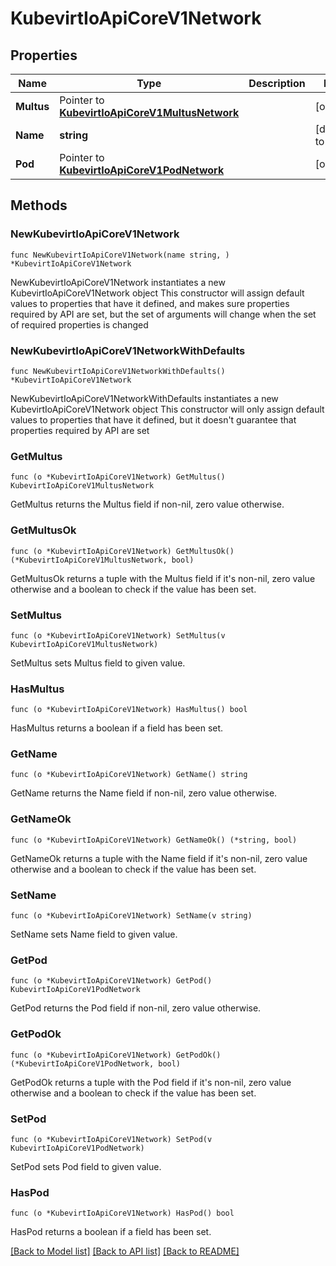 # KubevirtIoApiCoreV1Network

## Properties

Name | Type | Description | Notes
------------ | ------------- | ------------- | -------------
**Multus** | Pointer to [**KubevirtIoApiCoreV1MultusNetwork**](KubevirtIoApiCoreV1MultusNetwork.md) |  | [optional] 
**Name** | **string** |  | [default to ""]
**Pod** | Pointer to [**KubevirtIoApiCoreV1PodNetwork**](KubevirtIoApiCoreV1PodNetwork.md) |  | [optional] 

## Methods

### NewKubevirtIoApiCoreV1Network

`func NewKubevirtIoApiCoreV1Network(name string, ) *KubevirtIoApiCoreV1Network`

NewKubevirtIoApiCoreV1Network instantiates a new KubevirtIoApiCoreV1Network object
This constructor will assign default values to properties that have it defined,
and makes sure properties required by API are set, but the set of arguments
will change when the set of required properties is changed

### NewKubevirtIoApiCoreV1NetworkWithDefaults

`func NewKubevirtIoApiCoreV1NetworkWithDefaults() *KubevirtIoApiCoreV1Network`

NewKubevirtIoApiCoreV1NetworkWithDefaults instantiates a new KubevirtIoApiCoreV1Network object
This constructor will only assign default values to properties that have it defined,
but it doesn't guarantee that properties required by API are set

### GetMultus

`func (o *KubevirtIoApiCoreV1Network) GetMultus() KubevirtIoApiCoreV1MultusNetwork`

GetMultus returns the Multus field if non-nil, zero value otherwise.

### GetMultusOk

`func (o *KubevirtIoApiCoreV1Network) GetMultusOk() (*KubevirtIoApiCoreV1MultusNetwork, bool)`

GetMultusOk returns a tuple with the Multus field if it's non-nil, zero value otherwise
and a boolean to check if the value has been set.

### SetMultus

`func (o *KubevirtIoApiCoreV1Network) SetMultus(v KubevirtIoApiCoreV1MultusNetwork)`

SetMultus sets Multus field to given value.

### HasMultus

`func (o *KubevirtIoApiCoreV1Network) HasMultus() bool`

HasMultus returns a boolean if a field has been set.

### GetName

`func (o *KubevirtIoApiCoreV1Network) GetName() string`

GetName returns the Name field if non-nil, zero value otherwise.

### GetNameOk

`func (o *KubevirtIoApiCoreV1Network) GetNameOk() (*string, bool)`

GetNameOk returns a tuple with the Name field if it's non-nil, zero value otherwise
and a boolean to check if the value has been set.

### SetName

`func (o *KubevirtIoApiCoreV1Network) SetName(v string)`

SetName sets Name field to given value.


### GetPod

`func (o *KubevirtIoApiCoreV1Network) GetPod() KubevirtIoApiCoreV1PodNetwork`

GetPod returns the Pod field if non-nil, zero value otherwise.

### GetPodOk

`func (o *KubevirtIoApiCoreV1Network) GetPodOk() (*KubevirtIoApiCoreV1PodNetwork, bool)`

GetPodOk returns a tuple with the Pod field if it's non-nil, zero value otherwise
and a boolean to check if the value has been set.

### SetPod

`func (o *KubevirtIoApiCoreV1Network) SetPod(v KubevirtIoApiCoreV1PodNetwork)`

SetPod sets Pod field to given value.

### HasPod

`func (o *KubevirtIoApiCoreV1Network) HasPod() bool`

HasPod returns a boolean if a field has been set.


[[Back to Model list]](../README.md#documentation-for-models) [[Back to API list]](../README.md#documentation-for-api-endpoints) [[Back to README]](../README.md)



